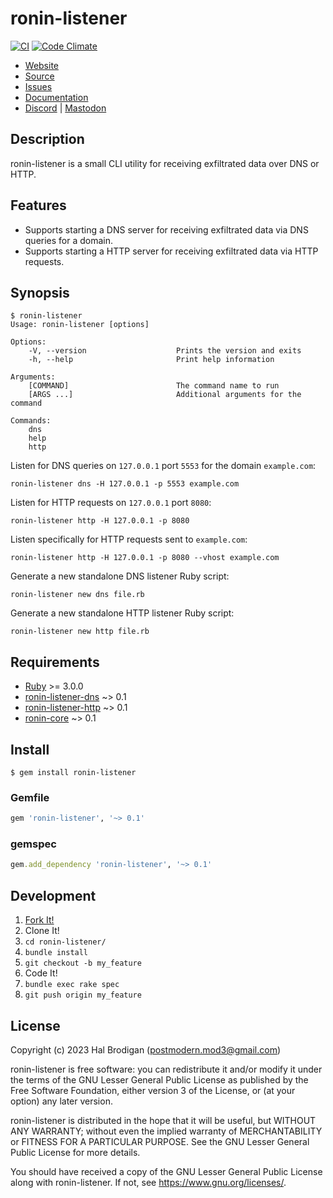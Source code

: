 # ronin-listener

[![CI](https://github.com/ronin-rb/ronin-listener/actions/workflows/ruby.yml/badge.svg)](https://github.com/ronin-rb/ronin-listener/actions/workflows/ruby.yml)
[![Code Climate](https://codeclimate.com/github/ronin-rb/ronin-listener.svg)](https://codeclimate.com/github/ronin-rb/ronin-listener)

* [Website](https://ronin-rb.dev/)
* [Source](https://github.com/ronin-rb/ronin-listener)
* [Issues](https://github.com/ronin-rb/ronin-listener/issues)
* [Documentation](https://ronin-rb.dev/docs/ronin-listener)
* [Discord](https://discord.gg/6WAb3PsVX9) |
  [Mastodon](https://infosec.exchange/@ronin_rb)

## Description

ronin-listener is a small CLI utility for receiving exfiltrated data over DNS or
HTTP.

## Features

* Supports starting a DNS server for receiving exfiltrated data via DNS queries
  for a domain.
* Supports starting a HTTP server for receiving exfiltrated data via HTTP
  requests.

## Synopsis

```
$ ronin-listener
Usage: ronin-listener [options]

Options:
    -V, --version                    Prints the version and exits
    -h, --help                       Print help information

Arguments:
    [COMMAND]                        The command name to run
    [ARGS ...]                       Additional arguments for the command

Commands:
    dns
    help
    http
```

Listen for DNS queries on `127.0.0.1` port `5553` for the domain `example.com`:

```shell
ronin-listener dns -H 127.0.0.1 -p 5553 example.com
```

Listen for HTTP requests on `127.0.0.1` port `8080`:

```shell
ronin-listener http -H 127.0.0.1 -p 8080
```

Listen specifically for HTTP requests sent to `example.com`:

```shell
ronin-listener http -H 127.0.0.1 -p 8080 --vhost example.com
```

Generate a new standalone DNS listener Ruby script:

```shell
ronin-listener new dns file.rb
```

Generate a new standalone HTTP listener Ruby script:

```shell
ronin-listener new http file.rb
```

## Requirements

* [Ruby] >= 3.0.0
* [ronin-listener-dns] ~> 0.1
* [ronin-listener-http] ~> 0.1
* [ronin-core] ~> 0.1

## Install

```shell
$ gem install ronin-listener
```

### Gemfile

```ruby
gem 'ronin-listener', '~> 0.1'
```

### gemspec

```ruby
gem.add_dependency 'ronin-listener', '~> 0.1'
```

## Development

1. [Fork It!](https://github.com/ronin-rb/ronin-listener/fork)
2. Clone It!
3. `cd ronin-listener/`
4. `bundle install`
5. `git checkout -b my_feature`
6. Code It!
7. `bundle exec rake spec`
8. `git push origin my_feature`

## License

Copyright (c) 2023 Hal Brodigan (postmodern.mod3@gmail.com)

ronin-listener is free software: you can redistribute it and/or modify
it under the terms of the GNU Lesser General Public License as published
by the Free Software Foundation, either version 3 of the License, or
(at your option) any later version.

ronin-listener is distributed in the hope that it will be useful,
but WITHOUT ANY WARRANTY; without even the implied warranty of
MERCHANTABILITY or FITNESS FOR A PARTICULAR PURPOSE.  See the
GNU Lesser General Public License for more details.

You should have received a copy of the GNU Lesser General Public License
along with ronin-listener.  If not, see <https://www.gnu.org/licenses/>.

[Ruby]: https://www.ruby-lang.org
[ronin-listener-dns]: https://github.com/ronin-rb/ronin-listener-dns#readme
[ronin-listener-http]: https://github.com/ronin-rb/ronin-listener-http#readme
[ronin-core]: https://github.com/ronin-rb/ronin-core#readme
